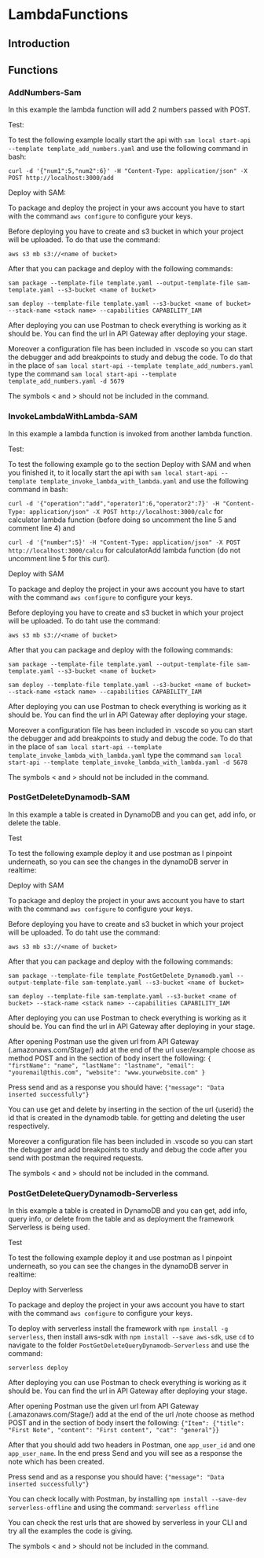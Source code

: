 # LambdaFunctions

## Introduction


## Functions

### AddNumbers-Sam

In this example the lambda function will add 2 numbers passed with POST.

Test:

To test the following example locally start the api with ```sam local start-api --template template_add_numbers.yaml``` and use the following command in bash:

```curl -d '{"num1":5,"num2":6}' -H "Content-Type: application/json" -X POST http://localhost:3000/add```

Deploy with SAM:

To package and deploy the project in your aws account you have to start with the command `aws configure` to configure your keys.

Before deploying you have to create and s3 bucket in which your project will be uploaded. To do that use the command:

```aws s3 mb s3://<name of bucket>```

After that you can package and deploy with the following commands:

```sam package --template-file template.yaml --output-template-file sam-template.yaml --s3-bucket <name of bucket>```

```sam deploy --template-file template.yaml --s3-bucket <name of bucket> --stack-name <stack name> --capabilities CAPABILITY_IAM```

After deploying you can use Postman to check everything is working as it should be. You can find the url in API Gateway after deploying your stage.

Moreover a configuration file has been included in .vscode so you can start the debugger and add breakpoints to study and debug the code. To do that in the place of ```sam local start-api --template template_add_numbers.yaml``` type the command ```sam local start-api --template template_add_numbers.yaml -d 5679```

The symbols < and > should not be included in the command.

### InvokeLambdaWithLambda-SAM

In this example a lambda function is invoked from another lambda function.

Test:

To test the following example go to the section Deploy with SAM and when you finished it, to it locally start the api with ```sam local start-api --template template_invoke_lambda_with_lambda.yaml``` and use the following command in bash:

```curl -d '{"operation":"add","operator1":6,"operator2":7}' -H "Content-Type: application/json" -X POST http://localhost:3000/calc``` for calculator lambda function (before doing so uncomment the line 5 and comment line 4) and

```curl -d '{"number":5}' -H "Content-Type: application/json" -X POST http://localhost:3000/calcu``` for calculatorAdd lambda function (do not uncomment line 5 for this curl).

Deploy with SAM

To package and deploy the project in your aws account you have to start with the command `aws configure` to configure your keys.

Before deploying you have to create and s3 bucket in which your project will be uploaded. To do taht use the command:

```aws s3 mb s3://<name of bucket>```

After that you can package and deploy with the following commands:

```sam package --template-file template.yaml --output-template-file sam-template.yaml --s3-bucket <name of bucket>```

```sam deploy --template-file template.yaml --s3-bucket <name of bucket> --stack-name <stack name> --capabilities CAPABILITY_IAM```

After deploying you can use Postman to check everything is working as it should be. You can find the url in API Gateway after deploying your stage.

Moreover a configuration file has been included in .vscode so you can start the debugger and add breakpoints to study and debug the code. To do that in the place of ```sam local start-api --template template_invoke_lambda_with_lambda.yaml``` type the command ```sam local start-api --template template_invoke_lambda_with_lambda.yaml -d 5678```

The symbols < and > should not be included in the command.

### PostGetDeleteDynamodb-SAM

In this example a table is created in DynamoDB and you can get, add info, or delete the table.

Test

To test the following example deploy it and use postman as I pinpoint underneath, so you can see the changes in the dynamoDB server in realtime:

Deploy with SAM

To package and deploy the project in your aws account you have to start with the command ```aws configure``` to configure your keys.

Before deploying you have to create and s3 bucket in which your project will be uploaded. To do taht use the command:

```aws s3 mb s3://<name of bucket>```

After that you can package and deploy with the following commands:

```sam package --template-file template_PostGetDelete_Dynamodb.yaml --output-template-file sam-template.yaml --s3-bucket <name of bucket>```

```sam deploy --template-file sam-template.yaml --s3-bucket <name of bucket> --stack-name <stack name> --capabilities CAPABILITY_IAM```

After deploying you can use Postman to check everything is working as it should be. You can find the url in API Gateway after deploying in your stage.

After opening Postman use the given url from API Gateway (<given>.amazonaws.com/Stage/) add at the end of the url user/example choose as method POST and in the section of body insert the following:
```{ "firstName": "name", "lastName": "lastname", "email": "youremail@this.com", "website": "www.yourwebsite.com" }```

Press send and as a response you should have:
```{"message": "Data inserted successfully"}```

You can use get and delete by inserting in the section of the url {userid} the id that is created in the dynamodb table. for getting and deleting the user respectively.

Moreover a configuration file has been included in .vscode so you can start the debugger and add breakpoints to study and debug the code after you send with postman the required requests.

The symbols < and > should not be included in the command.

### PostGetDeleteQueryDynamodb-Serverless

In this example a table is created in DynamoDB and you can get, add info, query info, or delete from the table and as deployment the framework Serverless is being used.

Test

To test the following example deploy it and use postman as I pinpoint underneath, so you can see the changes in the dynamoDB server in realtime:

Deploy with Serverless

To package and deploy the project in your aws account you have to start with the command ```aws configure``` to configure your keys.

To deploy with serverless install the framework with ```npm install -g serverless```, then install aws-sdk with ```npm install --save aws-sdk```, use ```cd``` to navigate to the folder ```PostGetDeleteQueryDynamodb-Serverless``` and use the command:

```serverless deploy```

After deploying you can use Postman to check everything is working as it should be. You can find the url in API Gateway after deploying your stage.

After opening Postman use the given url from API Gateway (<given>.amazonaws.com/Stage/) add at the end of the url /note choose as method POST and in the section of body insert the following:
```{"Item": {"title": "First Note", "content": "First content", "cat": "general"}}```

After that you should add two headers in Postman, one ```app_user_id``` and one ```app_user_name```. In the end press Send and you will see as a response the note which has been created.

Press send and as a response you should have:
```{"message": "Data inserted successfully"}```

You can check locally with Postman, by installing ```npm install --save-dev serverless-offline``` and using the command:
```serverless offline```

You can check the rest urls that are showed by serverless in your CLI and try all the examples the code is giving.

The symbols < and > should not be included in the command.

